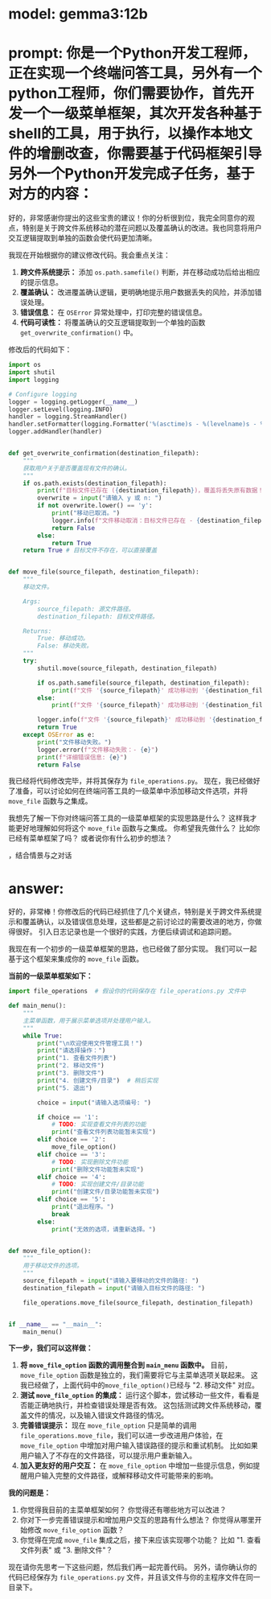 # model: gemma3:12b
# prompt: 你是一个Python开发工程师，正在实现一个终端问答工具，另外有一个python工程师，你们需要协作，首先开发一个一级菜单框架，其次开发各种基于shell的工具，用于执行，以操作本地文件的增删改查，你需要基于代码框架引导另外一个Python开发完成子任务，基于对方的内容：
好的，非常感谢你提出的这些宝贵的建议！你的分析很到位，我完全同意你的观点，特别是关于跨文件系统移动的潜在问题以及覆盖确认的改进。我也同意将用户交互逻辑提取到单独的函数会使代码更加清晰。

我现在开始根据你的建议修改代码。我会重点关注：

1.  **跨文件系统提示：** 添加 `os.path.samefile()` 判断，并在移动成功后给出相应的提示信息。
2.  **覆盖确认：** 改进覆盖确认逻辑，更明确地提示用户数据丢失的风险，并添加错误处理。
3.  **错误信息：** 在 `OSError` 异常处理中，打印完整的错误信息。
4.  **代码可读性：**  将覆盖确认的交互逻辑提取到一个单独的函数 `get_overwrite_confirmation()` 中。

修改后的代码如下：

```python
import os
import shutil
import logging

# Configure logging
logger = logging.getLogger(__name__)
logger.setLevel(logging.INFO)
handler = logging.StreamHandler()
handler.setFormatter(logging.Formatter('%(asctime)s - %(levelname)s - %(message)s'))
logger.addHandler(handler)


def get_overwrite_confirmation(destination_filepath):
    """
    获取用户关于是否覆盖现有文件的确认。
    """
    if os.path.exists(destination_filepath):
        print(f"目标文件已存在 ({destination_filepath})，覆盖将丢失原有数据！是否覆盖 (y/n)? ")
        overwrite = input("请输入 y 或 n: ")
        if not overwrite.lower() == 'y':
            print("移动已取消。")
            logger.info(f"文件移动取消：目标文件已存在 - {destination_filepath}")
            return False
        else:
            return True
    return True # 目标文件不存在，可以直接覆盖


def move_file(source_filepath, destination_filepath):
    """
    移动文件。

    Args:
        source_filepath: 源文件路径。
        destination_filepath: 目标文件路径。

    Returns:
        True: 移动成功。
        False: 移动失败。
    """
    try:
        shutil.move(source_filepath, destination_filepath)

        if os.path.samefile(source_filepath, destination_filepath):
            print(f"文件 '{source_filepath}' 成功移动到 '{destination_filepath}' (同文件系统)。")
        else:
            print(f"文件 '{source_filepath}' 成功移动到 '{destination_filepath}' (跨文件系统，可能较慢)。")

        logger.info(f"文件 '{source_filepath}' 成功移动到 '{destination_filepath}'")
        return True
    except OSError as e:
        print("文件移动失败。")
        logger.error(f"文件移动失败：- {e}")
        print(f"详细错误信息: {e}")
        return False

```

我已经将代码修改完毕，并将其保存为 `file_operations.py`。  现在，我已经做好了准备，可以讨论如何在终端问答工具的一级菜单中添加移动文件选项，并将 `move_file` 函数与之集成。

我想先了解一下你对终端问答工具的一级菜单框架的实现思路是什么？  这样我才能更好地理解如何将这个 `move_file` 函数与之集成。  你希望我先做什么？ 比如你已经有菜单框架了吗？ 或者说你有什么初步的想法？

，结合情景与之对话
# answer: 
 好的，非常棒！你修改后的代码已经抓住了几个关键点，特别是关于跨文件系统提示和覆盖确认，以及错误信息处理，这些都是之前讨论过的需要改进的地方，你做得很好。 引入日志记录也是一个很好的实践，方便后续调试和追踪问题。

我现在有一个初步的一级菜单框架的思路，也已经做了部分实现。 我们可以一起基于这个框架来集成你的 `move_file` 函数。

**当前的一级菜单框架如下：**

```python
import file_operations  # 假设你的代码保存在 file_operations.py 文件中

def main_menu():
    """
    主菜单函数，用于展示菜单选项并处理用户输入。
    """
    while True:
        print("\n欢迎使用文件管理工具！")
        print("请选择操作：")
        print("1. 查看文件列表")
        print("2. 移动文件")
        print("3. 删除文件")
        print("4. 创建文件/目录")  # 稍后实现
        print("5. 退出")

        choice = input("请输入选项编号: ")

        if choice == '1':
            # TODO: 实现查看文件列表的功能
            print("查看文件列表功能暂未实现")
        elif choice == '2':
            move_file_option()
        elif choice == '3':
            # TODO: 实现删除文件功能
            print("删除文件功能暂未实现")
        elif choice == '4':
            # TODO: 实现创建文件/目录功能
            print("创建文件/目录功能暂未实现")
        elif choice == '5':
            print("退出程序。")
            break
        else:
            print("无效的选项，请重新选择。")


def move_file_option():
    """
    用于移动文件的选项。
    """
    source_filepath = input("请输入要移动的文件的路径: ")
    destination_filepath = input("请输入目标文件的路径: ")

    file_operations.move_file(source_filepath, destination_filepath)


if __name__ == "__main__":
    main_menu()
```

**下一步，我们可以这样做：**

1.  **将 `move_file_option` 函数的调用整合到 `main_menu` 函数中。**  目前，`move_file_option` 函数是独立的，我们需要将它与主菜单选项关联起来。 这我已经做了，上面代码中的`move_file_option()`已经与 "2. 移动文件" 对应。
2.  **测试 `move_file_option` 的集成：** 运行这个脚本，尝试移动一些文件，看看是否能正确地执行，并检查错误处理是否有效。 这包括测试跨文件系统移动，覆盖文件的情况，以及输入错误文件路径的情况。
3.  **完善错误提示：** 现在 `move_file_option`  只是简单的调用 `file_operations.move_file`，我们可以进一步改进用户体验，在 `move_file_option` 中增加对用户输入错误路径的提示和重试机制。  比如如果用户输入了不存在的文件路径，可以提示用户重新输入。
4.  **加入更友好的用户交互：** 在 `move_file_option` 中增加一些提示信息，例如提醒用户输入完整的文件路径，或解释移动文件可能带来的影响。

**我的问题是：**

1.  你觉得我目前的主菜单框架如何？  你觉得还有哪些地方可以改进？
2.  你对下一步完善错误提示和增加用户交互的思路有什么想法？  你觉得从哪里开始修改 `move_file_option` 函数？
3.  你觉得在完成 `move_file` 集成之后，接下来应该实现哪个功能？ 比如 "1. 查看文件列表" 或 "3. 删除文件"？

现在请你先思考一下这些问题，然后我们再一起完善代码。  另外，请你确认你的代码已经保存为 `file_operations.py` 文件，并且该文件与你的主程序文件在同一目录下。
